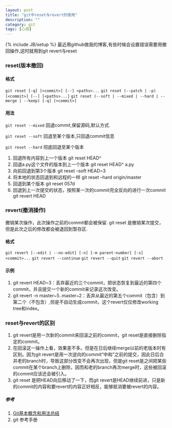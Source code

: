 ```yaml
---
layout: post
title: "git中reset与revert的使用"
description: ""
category: git
tags: [心得]
---
```

{% include JB/setup %}
最近用github做我的博客,有些时候会设置错误需要用撤回操作,这时就用到git revert与reset
### reset(版本撤回) ###
#### 格式 ####
`git reset [-q] [<commit>] [--] <paths>...`
`git reset (--patch | -p) [<commit>] [--] [<paths>...]`
`git reset (--soft | --mixed | --hard | --merge | --keep) [-q] [<commit>]`
#### 用法 ####
`git reset --mixed`
回退commit,保留源码,默认方式.

`git reset --soft` 
回退至某个版本,只回退commit信息

`git reset --hard` 
彻底回退至某个版本

1. 回退所有内容到上一个版本
git reset HEAD^
2. 回退a.py这个文件的版本到上一个版本
git reset HEAD^ a.py
3. 向前回退到第3个版本
git reset –soft HEAD~3
4. 将本地的状态回退到和远程的一样
git reset –hard origin/master
6. 回退到某个版本
git reset 057d
7. 回退到上一次提交的状态，按照某一次的commit完全反向的进行一次commit
git revert HEAD  


### revert(撤消操作) ###
撤销某次操作，此次操作之前的commit都会被保留. git reset 是撤销某次提交，但是此次之后的修改都会被退回到暂存区. 
#### 格式 ####
`git revert [--edit | --no-edit] [-n] [-m parent-number] [-s] <commit>...`
`git revert --continue`
`git revert --quit`
`git revert --abort`
#### 示例 ####
1. git revert HEAD~3：丢弃最近的三个commit，把状态恢复到最近的第四个commit，并且提交一个新的commit来记录这次改变。 
2. git revert -n master~5..master~2：丢弃从最近的第五个commit（包含）到第二个（不包含）,但是不自动生成commit，这个revert仅仅修改working tree和index。 

### reset与revert的区别 ###
1. git revert是用一次新的commit来回滚之前的commit，git reset是直接删除指定的commit。 
2. 在回滚这一操作上看，效果差不多。但是在日后继续merge以前的老版本时有区别。因为git revert是用一次逆向的commit“中和”之前的提交，因此日后合并老的branch时，导致这部分改变不会再次出现，但是git reset是之间把某些commit在某个branch上删除，因而和老的branch再次merge时，这些被回滚的commit应该还会被引入。 
3. git reset 是把HEAD向后移动了一下，而git revert是HEAD继续前进，只是新的commit的内容和要revert的内容正好相反，能够抵消要被revert的内容。 


##### 参考 #####
1. [Git基本概念和用法总结](http://guibin.iteye.com/blog/1014369)
3. git 参考手册
